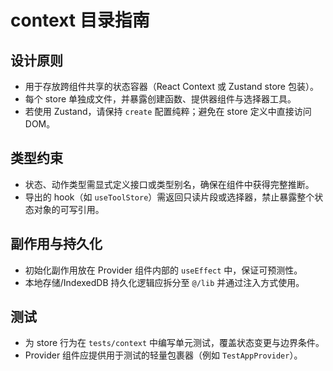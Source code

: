 # context 目录指南

## 设计原则
- 用于存放跨组件共享的状态容器（React Context 或 Zustand store 包装）。
- 每个 store 单独成文件，并暴露创建函数、提供器组件与选择器工具。
- 若使用 Zustand，请保持 `create` 配置纯粹；避免在 store 定义中直接访问 DOM。

## 类型约束
- 状态、动作类型需显式定义接口或类型别名，确保在组件中获得完整推断。
- 导出的 hook（如 `useToolStore`）需返回只读片段或选择器，禁止暴露整个状态对象的可写引用。

## 副作用与持久化
- 初始化副作用放在 Provider 组件内部的 `useEffect` 中，保证可预测性。
- 本地存储/IndexedDB 持久化逻辑应拆分至 `@/lib` 并通过注入方式使用。

## 测试
- 为 store 行为在 `tests/context` 中编写单元测试，覆盖状态变更与边界条件。
- Provider 组件应提供用于测试的轻量包裹器（例如 `TestAppProvider`）。
